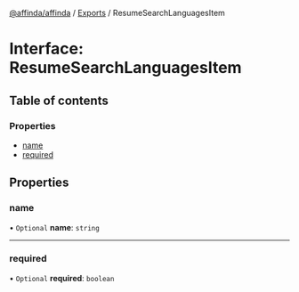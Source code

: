 [@affinda/affinda](../README.md) / [Exports](../modules.md) / ResumeSearchLanguagesItem

# Interface: ResumeSearchLanguagesItem

## Table of contents

### Properties

- [name](ResumeSearchLanguagesItem.md#name)
- [required](ResumeSearchLanguagesItem.md#required)

## Properties

### name

• `Optional` **name**: `string`

___

### required

• `Optional` **required**: `boolean`

